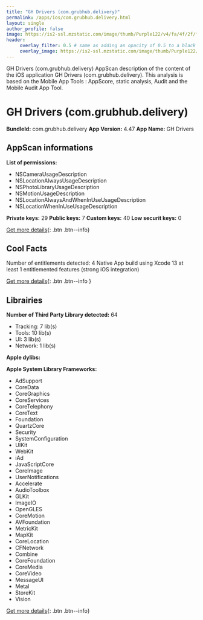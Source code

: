 ```yaml
---
title: "GH Drivers (com.grubhub.delivery)"
permalink: /apps/ios/com.grubhub.delivery.html
layout: single
author_profile: false
image: https://is2-ssl.mzstatic.com/image/thumb/Purple122/v4/fa/4f/2f/fa4f2fd8-07e2-d18a-561c-32a5dff46a56/AppIcon-0-1x_U007emarketing-0-5-0-sRGB-85-220.png/512x512bb.jpg
header: 
     overlay_filter: 0.5 # same as adding an opacity of 0.5 to a black background
     overlay_image: https://is2-ssl.mzstatic.com/image/thumb/Purple122/v4/fa/4f/2f/fa4f2fd8-07e2-d18a-561c-32a5dff46a56/AppIcon-0-1x_U007emarketing-0-5-0-sRGB-85-220.png/512x512bb.jpg
---
```

GH Drivers (com.grubhub.delivery) AppScan description of the content of the iOS application GH Drivers (com.grubhub.delivery). This analysis is based on the Mobile App Tools : AppScore, static analysis, Audit and the Mobile Audit App Tool.

# GH Drivers (com.grubhub.delivery)

**BundleId:** com.grubhub.delivery
**App Version:** 4.47
**App Name:** GH Drivers


## AppScan informations 

**List of permissions:** 
- NSCameraUsageDescription
- NSLocationAlwaysUsageDescription
- NSPhotoLibraryUsageDescription
- NSMotionUsageDescription
- NSLocationAlwaysAndWhenInUseUsageDescription
- NSLocationWhenInUseUsageDescription
  
  
**Private keys:** 29
**Public keys:** 7
**Custom keys:** 40
**Low securit keys:** 0
  
[Get more details](/pricing.html){: .btn .btn--info}

## Cool Facts

Number of entitlements detected: 4
Native App
build using Xcode 13
at least 1 entitlemented features (strong iOS integration)
  
[Get more details](/pricing.html){: .btn .btn--info }

## Librairies 
**Number of Third Party Library detected:** 64
- Tracking: 7 lib(s)
- Tools: 10 lib(s)
- UI: 3 lib(s)
- Network: 1 lib(s)


**Apple dylibs:**


**Apple System Library Frameworks:**
- AdSupport
- CoreData
- CoreGraphics
- CoreServices
- CoreTelephony
- CoreText
- Foundation
- QuartzCore
- Security
- SystemConfiguration
- UIKit
- WebKit
- iAd
- JavaScriptCore
- CoreImage
- UserNotifications
- Accelerate
- AudioToolbox
- GLKit
- ImageIO
- OpenGLES
- CoreMotion
- AVFoundation
- MetricKit
- MapKit
- CoreLocation
- CFNetwork
- Combine
- CoreFoundation
- CoreMedia
- CoreVideo
- MessageUI
- Metal
- StoreKit
- Vision


  
[Get more details](/pricing.html){: .btn .btn--info}

